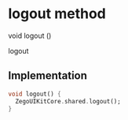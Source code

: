 


# logout method








void logout
()





<p>logout</p>



## Implementation

```dart
void logout() {
  ZegoUIKitCore.shared.logout();
}
```







